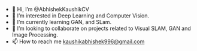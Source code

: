 - 👋 Hi, I’m @AbhishekKaushikCV
- 👀 I’m interested in Deep Learning and Computer Vision.
- 🌱 I’m currently learning GAN, and SLam.
- 💞️ I’m looking to collaborate on projects related to Visual SLAM, GAN and Image Processing.
- 📫 How to reach me kaushikabhishek996@gmail.com

<!---
AbhishekKaushikCV/AbhishekKaushikCV is a ✨ special ✨ repository because its `README.md` (this file) appears on your GitHub profile.
You can click the Preview link to take a look at your changes.
--->
